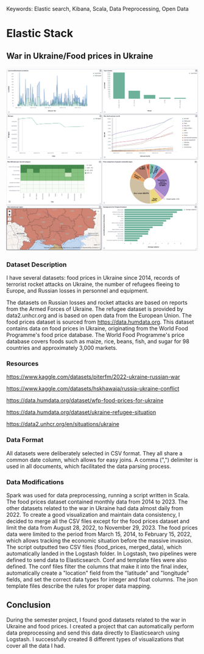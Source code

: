 Keywords: Elastic search, Kibana, Scala, Data Preprocessing, Open Data

# Elastic Stack

## War in Ukraine/Food prices in Ukraine 

![Alt text](./elk/screenshot1.png "Part1")
![Alt text](./elk/screenshot2.png "Part2")


### Dataset Description
I have several datasets: food prices in Ukraine since 2014, records of terrorist rocket attacks on Ukraine, the number of refugees fleeing to Europe, and Russian losses in personnel and equipment.

The datasets on Russian losses and rocket attacks are based on reports from the Armed Forces of Ukraine. The refugee dataset is provided by data2.unhcr.org and is based on open data from the European Union. The food prices dataset is sourced from https://data.humdata.org. This dataset contains data on food prices in Ukraine, originating from the World Food Programme's food price database. The World Food Programme's price database covers foods such as maize, rice, beans, fish, and sugar for 98 countries and approximately 3,000 markets.


### Resources
https://www.kaggle.com/datasets/piterfm/2022-ukraine-russian-war

https://www.kaggle.com/datasets/hskhawaja/russia-ukraine-conflict

https://data.humdata.org/dataset/wfp-food-prices-for-ukraine

https://data.humdata.org/dataset/ukraine-refugee-situation

https://data2.unhcr.org/en/situations/ukraine


### Data Format
All datasets were deliberately selected in CSV format. They all share a common date column, which allows for easy joins. A comma (",") delimiter is used in all documents, which facilitated the data parsing process.

### Data Modifications
Spark was used for data preprocessing, running a script written in Scala. The food prices dataset contained monthly data from 2014 to 2023. The other datasets related to the war in Ukraine had data almost daily from 2022. To create a good visualization and maintain data consistency, I decided to merge all the CSV files except for the food prices dataset and limit the data from August 28, 2022, to November 29, 2023. The food prices data were limited to the period from March 15, 2014, to February 15, 2022, which allows tracking the economic situation before the massive invasion. The script outputted two CSV files (food_prices, merged_data), which automatically landed in the Logstash folder. In Logstash, two pipelines were defined to send data to Elasticsearch. Conf and template files were also defined. The conf files filter the columns that make it into the final index, automatically create a "location" field from the "latitude" and "longitude" fields, and set the correct data types for integer and float columns. The json template files describe the rules for proper data mapping.

## Conclusion
During the semester project, I found good datasets related to the war in Ukraine and food prices. I created a project that can automatically perform data preprocessing and send this data directly to Elasticsearch using Logstash. I successfully created 8 different types of visualizations that cover all the data I had.
